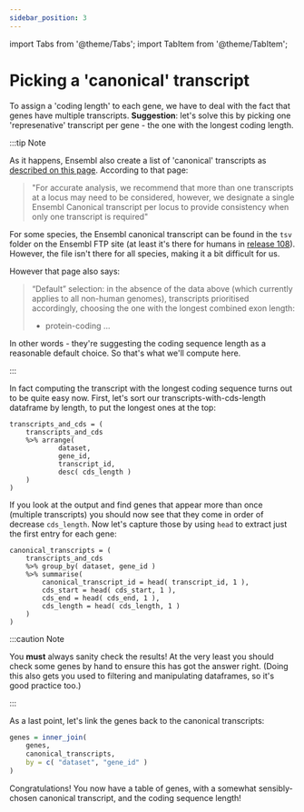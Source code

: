 ```yaml
---
sidebar_position: 3
---
```


import Tabs from '@theme/Tabs';
import TabItem from '@theme/TabItem';

# Picking a 'canonical' transcript

To assign a 'coding length' to each gene, we have to deal with the fact that genes have multiple transcripts.  **Suggestion**: let's solve this by picking one 'represenative' transcript per gene - the one with the longest coding length.

:::tip Note

As it happens, Ensembl also create a list of 'canonical' transcripts as [described on this page](https://www.ensembl.org/info/genome/genebuild/canonical.html).  According to that page:

> "For accurate analysis, we recommend that more than one
> transcripts at a locus may need to be considered, however, we
> designate a single Ensembl Canonical transcript per locus to
> provide consistency when only one transcript is required"

For some species, the Ensembl canonical transcript can be found in the `tsv` folder on the Ensembl FTP site (at least
it's there for humans in [release 108](https://ftp.ensembl.org/pub/release-108/tsv/)).  However, the file isn't there for all species, making it a bit difficult for us.

However that page also says:

> “Default” selection: in the absence of the data above (which
> currently applies to all non-human genomes), transcripts
> prioritised accordingly, choosing the one with the longest
> combined exon length:
> * protein-coding
> ...

In other words - they're suggesting the coding sequence length as a reasonable default choice.  So that's what we'll compute here.

:::

In fact computing the transcript with the longest coding sequence turns out to be quite easy now.  First, let's sort our
transcripts-with-cds-length dataframe by length, to put the longest ones at the top:

```
transcripts_and_cds = (
	transcripts_and_cds
	%>% arrange(
			dataset,
			gene_id,
			transcript_id,
			desc( cds_length )
	)
)
```

If you look at the output and find genes that appear more than once (multiple transcripts) you should now see that they come in order of decrease `cds_length`.  Now let's capture those by using `head` to extract just the first entry for each gene:
```
canonical_transcripts = (
	transcripts_and_cds
	%>% group_by( dataset, gene_id )
	%>% summarise(
		canonical_transcript_id = head( transcript_id, 1 ),
		cds_start = head( cds_start, 1 ),
		cds_end = head( cds_end, 1 ),
		cds_length = head( cds_length, 1 )
	)
)
```

:::caution Note

You **must** always sanity check the results!  At the very least you should check some genes by hand to ensure this has got the answer right.  (Doing this also gets you used to filtering and manipulating dataframes, so it's good practice too.)

:::

As a last point, let's link the genes back to the canonical transcripts:

```r
genes = inner_join(
	genes,
	canonical_transcripts,
	by = c( "dataset", "gene_id" )
)
```

Congratulations!  You now have a table of genes, with a somewhat sensibly-chosen canonical transcript, and the coding sequence length!
